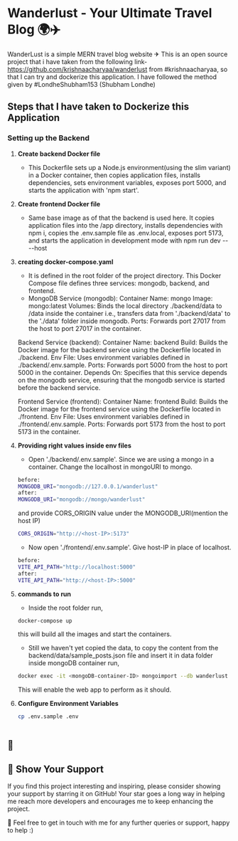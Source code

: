 # Wanderlust - Your Ultimate Travel Blog 🌍✈️

WanderLust is a simple MERN travel blog website ✈ This is an open source project that i have taken from the following link- https://github.com/krishnaacharyaa/wanderlust from #krishnaacharyaa, so that I can try and dockerize this application. I have followed the method given by #LondheShubham153 (Shubham Londhe)

## Steps that I have taken to Dockerize this Application

### Setting up the Backend

1. **Create backend Docker file**

   - This Dockerfile sets up a Node.js environment(using the slim variant) in a Docker container, then copies application files, installs dependencies, sets environment variables, exposes port 5000, and starts the application with 'npm start'.

2. **Create frontend Docker file**

   - Same base image as of that the backend is used here. It copies application files into the /app directory, installs dependencies with npm i, copies the .env.sample file as .env.local, exposes port 5173, and starts the application in development mode with npm run dev -- --host
   

3. **creating docker-compose.yaml**
   
   - It is defined in the root folder of the project directory. This Docker Compose file defines three services: mongodb, backend, and frontend.
   - MongoDB Service (mongodb):
   Container Name: mongo
   Image: mongo:latest
   Volumes: Binds the local directory ./backend/data to /data inside the container i.e., transfers data from './backend/data' to the './data' folder inside mongodb.
   Ports: Forwards port 27017 from the host to port 27017 in the container.

   Backend Service (backend):
   Container Name: backend
   Build: Builds the Docker image for the backend service using the Dockerfile located in ./backend.
   Env File: Uses environment variables defined in ./backend/.env.sample.
   Ports: Forwards port 5000 from the host to port 5000 in the container.
   Depends On: Specifies that this service depends on the mongodb service, ensuring that the mongodb service is started before the backend service.

   Frontend Service (frontend):
   Container Name: frontend
   Build: Builds the Docker image for the frontend service using the Dockerfile located in ./frontend.
   Env File: Uses environment variables defined in ./frontend/.env.sample.
   Ports: Forwards port 5173 from the host to port 5173 in the container.


4. **Providing right values inside env files**

   - Open './backend/.env.sample'. Since we are using a mongo in a container. Change the localhost in mongoURI to mongo.
   ```bash
   before:
   MONGODB_URI="mongodb://127.0.0.1/wanderlust"
   after:
   MONGODB_URI="mongodb://mongo/wanderlust"
   ```
   and provide CORS_ORIGIN value under the MONGODB_URI(mention the host IP)
   ```bash
   CORS_ORIGIN="http://<host-IP>:5173"
   ```
   - Now open './frontend/.env.sample'. Give host-IP in place of localhost.
   ```bash
   before:
   VITE_API_PATH="http://localhost:5000"
   after:
   VITE_API_PATH="http://<host-IP>:5000"
   ```

5. **commands to run**

   - Inside the root folder run,
   ```bash
   docker-compose up
   ```
   this will build all the images and start the containers. 
   - Still we haven't yet copied the data, to copy the content from the backend/data/sample_posts.json file and insert it in data folder inside mongoDB container run,
   ```bash
   docker exec -it <mongoDB-container-ID> mongoimport --db wanderlust --collection posts --file ./data/sample_posts.json --jsonArray
   ```

   This will enable the web app to perform as it should.
6. **Configure Environment Variables**

   ```bash
   cp .env.sample .env
   ```


   ```

## 🌟 

## 💖 Show Your Support

If you find this project interesting and inspiring, please consider showing your support by starring it on GitHub! Your star goes a long way in helping me reach more developers and encourages me to keep enhancing the project.

🚀 Feel free to get in touch with me for any further queries or support, happy to help :)
